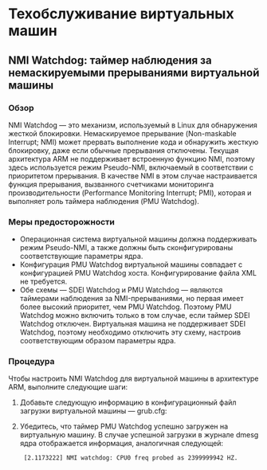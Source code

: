 # Техобслуживание виртуальных машин

## NMI Watchdog: таймер наблюдения за немаскируемыми прерываниями виртуальной машины

### Обзор

NMI Watchdog — это механизм, используемый в Linux для обнаружения жесткой блокировки. Немаскируемое прерывание (Non-maskable Interrupt; NMI) может прервать выполнение кода и обнаружить жесткую блокировку, даже если обычные прерывания отключены. Текущая архитектура ARM не поддерживает встроенную функцию NMI, поэтому здесь используется режим Pseudo-NMI, включаемый в соответствии с приоритетом прерывания. В качестве NMI в этом случае настраивается функция прерывания, вызванного счетчиками мониторинга производительности (Performance Monitoring Interrupt; PMI), которая и выполняет роль таймера наблюдения (PMU Watchdog).

### Меры предосторожности

- Операционная система виртуальной машины должна поддерживать режим Pseudo-NMI, а также должны быть сконфигурированы соответствующие параметры ядра.
- Конфигурация PMU Watchdog виртуальной машины совпадает с конфигурацией PMU Watchdog хоста. Конфигурирование файла XML не требуется.
- Обе схемы — SDEI Watchdog и PMU Watchdog — являются таймерами наблюдения за NMI-прерываниями, но первая имеет более высокий приоритет, чем PMU Watchdog. Поэтому PMU Watchdog можно включить только в том случае, если таймер SDEI Watchdog отключен. Виртуальная машина не поддерживает SDEI Watchdog, поэтому необходимо отключить эту схему, настроив соответствующим образом параметры ядра.

### Процедура

Чтобы настроить NMI Watchdog для виртуальной машины в архитектуре ARM, выполните следующие шаги:

1. Добавьте следующую информацию в конфигурационный файл загрузки виртуальной машины — grub.cfg:

2. Убедитесь, что таймер PMU Watchdog успешно загружен на виртуальную машину. В случае успешной загрузки в журнале dmesg ядра отображается информация, аналогичная следующей:
   
   ```
    [2.1173222] NMI watchdog: CPU0 freq probed as 2399999942 HZ.
   ```